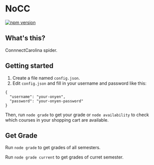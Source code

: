 # NoCC
[![npm version](https://badge.fury.io/js/nocc.svg)](https://badge.fury.io/js/nocc)

## What's this?
ConnnectCarolina spider.

## Getting started

1. Create a file named `config.json`.
2. Edit `config.json` and fill in your username and password like this:

```
{
  "username": "your-onyen",
  "password": "your-onyen-password"
}
```

Then, run `node grade` to get your grade or `node availability` to check which courses in your shopping cart are available.

## Get Grade

Run `node grade` to get grades of all semesters.

Run `node grade current` to get grades of curret semester.

